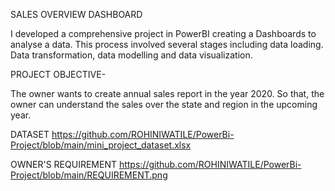 SALES OVERVIEW DASHBOARD

I developed a comprehensive project in PowerBI creating a Dashboards to analyse a data. This process involved several stages including data loading. Data transformation, data modelling and data visualization.
         
PROJECT OBJECTIVE-

The owner wants to create annual sales report in the year 2020. So that, the owner can understand the sales over the state and region in the upcoming year.

DATASET
https://github.com/ROHINIWATILE/PowerBi-Project/blob/main/mini_project_dataset.xlsx

OWNER'S REQUIREMENT
https://github.com/ROHINIWATILE/PowerBi-Project/blob/main/REQUIREMENT.png
